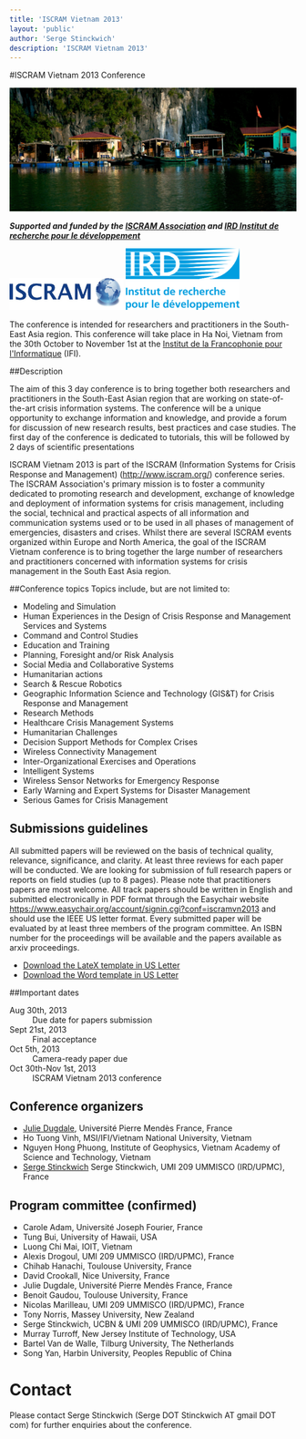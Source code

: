 ```yaml
---
title: 'ISCRAM Vietnam 2013'
layout: 'public'
author: 'Serge Stinckwich'
description: 'ISCRAM Vietnam 2013'
---
```


#ISCRAM Vietnam 2013 Conference


<img src="/images/DSC_0676.jpg" width="800" class="img-rounded">

***Supported and funded by the [ISCRAM Association](http://www.iscram.org/) and [IRD Institut de recherche pour le développement](http://www.ird.fr/)***

<img src="/images/ISCRAM.jpg" width="200" class="img-rounded">
<img src="/images/logo-ird.png" width="200" class="img-rounded">

The conference is intended for researchers and practitioners in the South-East Asia region. This conference will take place in Ha Noi, Vietnam from the 30th October to November 1st at the [Institut de la Francophonie pour l'Informatique](http://www.ifi.auf.org/) (IFI).

##Description

The aim of this 3 day conference is to bring together both researchers and practitioners in the South-East Asian region that are working on state-of-the-art crisis information systems. The conference will be a unique opportunity to exchange information and knowledge, and provide a forum for discussion of new research results, best practices and case studies. The first day of the conference is dedicated to tutorials, this will be followed by 2 days of scientific presentations 

ISCRAM Vietnam 2013 is part of the ISCRAM (Information Systems for Crisis Response and Management) (http://www.iscram.org/) conference series. The ISCRAM Association's primary mission is to foster a community dedicated to promoting research and development, exchange of knowledge and deployment of information systems for crisis management, including the social, technical and practical aspects of all information and communication systems used or to be used in all phases of management of emergencies, disasters and crises. Whilst there are several ISCRAM events organized within Europe and North America, the goal of the ISCRAM Vietnam conference is to bring together the large number of researchers and practitioners concerned with information systems for crisis management in the South East Asia region.

##Conference topics
Topics include, but are not limited to:

- Modeling and Simulation 
- Human Experiences in the Design of Crisis Response and Management Services and Systems 
- Command and Control Studies 
- Education and Training
- Planning, Foresight and/or Risk Analysis 
- Social Media and Collaborative Systems 
- Humanitarian actions
- Search & Rescue Robotics
- Geographic Information Science and Technology (GIS&T) for Crisis Response and Management 
- Research Methods 
- Healthcare Crisis Management Systems 
- Humanitarian Challenges 
- Decision Support Methods for Complex Crises 
- Wireless Connectivity Management 
- Inter-Organizational Exercises and Operations 
- Intelligent Systems
- Wireless Sensor Networks for Emergency Response 
- Early Warning and Expert Systems for Disaster Management 
- Serious Games for Crisis Management 

## Submissions guidelines
All submitted papers will be reviewed on the basis of technical quality, relevance, significance, and clarity. At least three reviews for each paper will be conducted. We are looking for submission of full research papers or reports on field studies (up to 8 pages). Please note that practitioners papers are most welcome. All track papers should be written in English and submitted electronically in PDF format through the Easychair website https://www.easychair.org/account/signin.cgi?conf=iscramvn2013 and should use the IEEE US letter format. Every submitted paper will be evaluated by at least three members of the program committee. An ISBN number for the proceedings will be available and the papers available as arxiv proceedings.

* [Download the LateX template in US Letter](http://ras.papercept.net/conferences/support/files/ieeeconf.zip)
* [Download the Word template in US Letter](http://ras.papercept.net/conferences/support/files/ieeeconf_letter.dot)


##Important dates
<dl class="dl-horizontal">
	<dt><span class="label label-important">Aug 30th, 2013</span></dt><dd>Due date for papers submission</dd>
	<dt>Sept 21st, 2013</dt><dd>Final acceptance</dd>
	<dt>Oct 5th, 2013</dt><dd>Camera-ready paper due</dd>
	<dt>Oct 30th-Nov 1st, 2013</dt><dd>ISCRAM Vietnam 2013 conference</dd>
</dl>

## Conference organizers
 * [Julie Dugdale](http://membres-liglab.imag.fr/dugdale/), Université Pierre Mendès France, France
 * Ho Tuong Vinh, MSI/IFI/Vietnam National University, Vietnam
 * Nguyen Hong Phuong, Institute of Geophysics, Vietnam Academy of Science and Technology, Vietnam
 * [Serge Stinckwich](http://doesnotunderstand.org/) Serge Stinckwich, UMI 209 UMMISCO (IRD/UPMC), France

## Program committee (confirmed)
- Carole Adam, Université Joseph Fourier, France
- Tung Bui, University of Hawaii, USA
- Luong Chi Mai, IOIT, Vietnam 
- Alexis Drogoul, UMI 209 UMMISCO (IRD/UPMC), France
- Chihab Hanachi, Toulouse University, France
- David Crookall, Nice University, France
- Julie Dugdale, Université Pierre Mendès France, France
- Benoit Gaudou, Toulouse University, France
- Nicolas Marilleau, UMI 209 UMMISCO (IRD/UPMC), France
- Tony Norris, Massey University, New Zealand
- Serge Stinckwich, UCBN & UMI 209 UMMISCO (IRD/UPMC), France
- Murray Turroff, New Jersey Institute of Technology, USA
- Bartel Van de Walle, Tilburg University, The Netherlands
- Song Yan, Harbin University, Peoples Republic of China 

# Contact
Please contact Serge Stinckwich (Serge DOT Stinckwich AT gmail DOT com) for further enquiries about the conference.